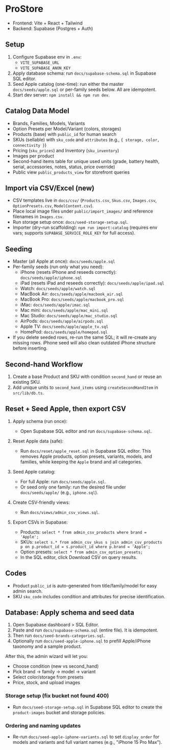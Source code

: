 # ProStore

- Frontend: Vite + React + Tailwind
- Backend: Supabase (Postgres + Auth)

## Setup
1. Configure Supabase env in `.env`:
   - `VITE_SUPABASE_URL`
   - `VITE_SUPABASE_ANON_KEY`
2. Apply database schema: run `docs/supabase-schema.sql` in Supabase SQL editor.
3. Seed Apple catalog (one-time): run either the master `docs/seeds/apple.sql` or per-family seeds below. All are idempotent.
4. Start dev server: `npm install && npm run dev`.

## Catalog Data Model
- Brands, Families, Models, Variants
- Option Presets per Model/Variant (colors, storages)
- Products (base) with `public_id` for human search
- SKUs (sellable) with `sku_code` and `attributes` (e.g., `{ storage, color, connectivity }`)
- Pricing (`sku_prices`) and Inventory (`sku_inventory`)
- Images per product
- Second-hand items table for unique used units (grade, battery health, serial, accessories, notes, status, price override)
- Public view `public_products_view` for storefront queries

## Import via CSV/Excel (new)
- CSV templates live in `docs/csv/` (`Products.csv`, `Skus.csv`, `Images.csv`, `OptionPresets.csv`, `ModelContent.csv`).
- Place local image files under `public/import_images/` and reference filenames in `Images.csv`.
- Run storage setup once: `docs/seed-storage-setup.sql`.
- Importer (dry-run scaffolding): `npm run import:catalog` (requires env vars; supports `SUPABASE_SERVICE_ROLE_KEY` for full access).

## Seeding
- Master (all Apple at once): `docs/seeds/apple.sql`
- Per-family seeds (run only what you need):
  - iPhone (resets iPhone and reseeds correctly): `docs/seeds/apple/iphone.sql`
  - iPad (resets iPad and reseeds correctly): `docs/seeds/apple/ipad.sql`
  - Watch: `docs/seeds/apple/watch.sql`
  - MacBook Air: `docs/seeds/apple/macbook_air.sql`
  - MacBook Pro: `docs/seeds/apple/macbook_pro.sql`
  - iMac: `docs/seeds/apple/imac.sql`
  - Mac mini: `docs/seeds/apple/mac_mini.sql`
  - Mac Studio: `docs/seeds/apple/mac_studio.sql`
  - AirPods: `docs/seeds/apple/airpods.sql`
  - Apple TV: `docs/seeds/apple/apple_tv.sql`
  - HomePod: `docs/seeds/apple/homepod.sql`
- If you delete seeded rows, re-run the same SQL; it will re-create any missing rows. iPhone seed will also clean outdated iPhone structure before inserting.

## Second-hand Workflow
1. Create a base Product and SKU with condition `second_hand` or reuse an existing SKU.
2. Add unique units to `second_hand_items` using `createSecondHandItem` in `src/lib/db.ts`.

## Reset + Seed Apple, then export CSV

1. Apply schema (run once):
   - Open Supabase SQL editor and run `docs/supabase-schema.sql`.

2. Reset Apple data (safe):
   - Run `docs/reset/apple_reset.sql` in Supabase SQL editor. This removes Apple products, option presets, variants, models, and families, while keeping the `Apple` brand and all categories.

3. Seed Apple catalog:
   - For full Apple: run `docs/seeds/apple.sql`.
   - Or seed only one family: run the desired file under `docs/seeds/apple/` (e.g., `iphone.sql`).

4. Create CSV-friendly views:
   - Run `docs/views/admin_csv_views.sql`.

5. Export CSVs in Supabase:
   - Products: `select * from admin_csv_products where brand = 'Apple';`
   - SKUs: `select s.* from admin_csv_skus s join admin_csv_products p on p.product_id = s.product_id where p.brand = 'Apple';`
   - Option presets: `select * from admin_csv_option_presets;`
   - In the SQL editor, click Download CSV on query results.

## Codes
- Product `public_id` is auto-generated from title/family/model for easy admin search.
- SKU `sku_code` includes condition and attributes for precise identification.

## Database: Apply schema and seed data

1. Open Supabase dashboard > SQL Editor.
2. Paste and run `docs/supabase-schema.sql` (entire file). It is idempotent.
3. Then run `docs/seed-brands-categories.sql`.
4. Optionally run `docs/seed-apple-iphone.sql` to prefill Apple/iPhone taxonomy and a sample product.

After this, the admin wizard will let you:
- Choose condition (new vs second_hand)
- Pick brand → family → model → variant
- Select color/storage from presets
- Price, stock, and upload images

### Storage setup (fix bucket not found 400)
- Run `docs/seed-storage-setup.sql` in Supabase SQL editor to create the `product-images` bucket and storage policies.

### Ordering and naming updates
- Re-run `docs/seed-apple-iphone-variants.sql` to set `display_order` for models and variants and full variant names (e.g., "iPhone 15 Pro Max").
